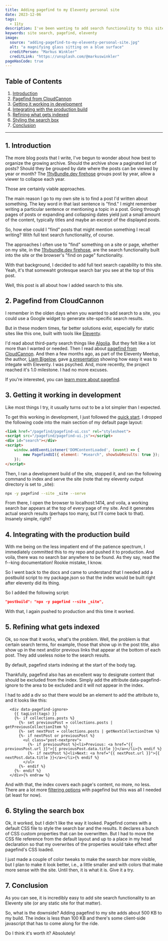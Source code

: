 ```yaml
---
title: Adding pagefind to my Eleventy personal site
date: 2023-12-06
tags:
  - 11ty
description: I've been wanting to add search functionality to this site for a while. Pagefind made it simple.
keywords: site search, pagefind, eleventy
image:
  source: "adding-pagefind-to-my-eleventy-personal-site.jpg"
  alt: "a magnifying glass sitting on a blue surface"
  creditPerson: "Markus Winkler"
  creditLink: "https://unsplash.com/@markuswinkler"
pageHasCode: true
---
```


## Table of Contents

<div class='toc'>

1. [Introduction](#section1)
2. [Pagefind from CloudCannon](#section2)
3. [Getting it working in development](#section3)
4. [Integrating with the production build](#section4)
5. [Refining what gets indexed](#section5)
6. [Styling the search box](#section6)
6. [Conclusion](#section6)

</div>

---

<section id='section1'></section>

## 1. Introduction

The more blog posts that I write, I've begun to wonder about how best to organize the growing archive. Should the archive show a paginated list of posts? Should they be grouped by date where the posts can be viewed by year or month? The [11tyBundle.dev firehose](https://11tybundle.dev/firehose/) groups post by year, allow a viewer to collapse each year.

Those are certainly viable approaches.

The main reason I go to my own site is to find a post I'd written about something. The key word in that last sentence is "find." I might remember writing a particular sentence or mentioning a topic in a post. Going through pages of posts or expanding and collapsing dates yield just a small amount of the content, typically titles and maybe an excerpt of the displayed posts.

So, how else could I "find" posts that might mention something I recall writing? With full text search functionality, of course.

The approaches I often use to "find" something on a site or page, whether on my site, in the [11tybundle.dev firehose](https://11tybundle.dev/firehose/), are the search functionality built into the site or the browser's "find on page" functionality.

With that background, I decided to add full text search capability to this site. Yeah, it's that somewaht grotesque search bar you see at the top of this post.

Well, this post is all about how I added search to this site.

<section id='section2'></section>

## 2. Pagefind from CloudCannon

I remember in the olden days when you wanted to add search to a site, you could use a Google widget to generate site-specific search results.

But in these modern times, far better solutions exist, especially for static sites like this one, built with tools like [Eleventy](https://www.11ty.dev/).

I'd read about third-party search things like [Algolia](https://www.algolia.com/). But they felt like a lot more than I wanted or needed. Then I read about [pagefind from CloudCannon](https://cloudcannon.com/blog/introducing-pagefind/). And then a few months ago, as part of the Eleventy Meetup, the author, [Liam Bigelow](@bglw@fosstodon.org), gave [a presentation](https://www.youtube.com/watch?v=_4WsZeXMOKQ) showing how easy it was to integate with Eleventy. I was psyched. And, more recently, the project reached it's 1.0 milestone. I had no more excuses.

If you're interested, you can [learn more about pagefind](https://pagefind.app/).

<section id='section3'></section>

## 3. Getting it working in development

Like most things I try, it usually turns out to be a lot simpler than I expected.

To get this working in development, I just followed the [quick start](https://pagefind.app/docs/). I dropped the following code into the main section of my default page layout:

```html
<link href="/pagefind/pagefind-ui.css" rel="stylesheet">
<script src="/pagefind/pagefind-ui.js"></script>
<div id="search"></div>
<script>
    window.addEventListener('DOMContentLoaded', (event) => {
        new PagefindUI({ element: "#search", showSubResults: true });
    });
</script>
```

Then, I ran a development build of the site, stopped it, and ran the following command to index and serve the site (note that my eleventy output directory is set to _site):

```bash
npx -y pagefind --site _site --serve
```

From there, I open the browser to localhost:1414, and voila, a working search bar appears at the top of every page of my site. And it generates actual search results (perhaps too many, but I'll come back to that). Insanely simple, right?

<section id='section4'></section>

## 4. Integrating with the production build

With me being on the less impatient end of the patience spectrum, I immediately committed this to my repo and pushed it to production. And voila, there was no search bar anywhere to be found. As they say, read the f--king documentation! Rookie mistake, I know.

So I went back to the docs and came to understand that I needed add a postbuild script to my package.json so that the index would be built right after eleventy did its thing. 

So I added the following script:

```json
"postbuild": "npx -y pagefind --site _site",
```

With that, I again pushed to production and this time it worked.

<section id='section5'></section>

## 5. Refining what gets indexed

Ok, so now that it works, what's the problem. Well, the problem is that certain search terms, for example, those that show up in the post title, also show up in the next and/or previous links that appear at the bottom of each post. They add useless noise to the search results.

By default, pagefind starts indexing at the start of the body tag.

Thankfully, pagefind also has an excellent way to designate content that should be excluded from the index. Simply add the attribute data-pagefind-ignore to the area to be excluded and it will not appear in the index.

I had to add a div so that there would be an element to add the attribute to, and it looks like this:

```jinja2{% raw %}
  <div data-pagefind-ignore>
    {{ tagList(tags) }}
    {%- if collections.posts %}
      {%- set previousPost = collections.posts | getPreviousCollectionItem %}
      {%- set nextPost = collections.posts | getNextCollectionItem %}
      {%- if nextPost or previousPost %}
        <ul class="post-nextprev">
          {%- if previousPost %}<li>Previous: <a href="{{ previousPost.url }}">{{ previousPost.data.title }}</a></li>{% endif %}
          {%- if nextPost %}<li>Next: <a href="{{ nextPost.url }}">{{ nextPost.data.title }}</a></li>{% endif %}
        </ul>
      {%- endif %}
    {%- endif %}
  </div>{% endraw %}
```

And with that, the index covers each page's content, no more, no less. There are a lot more [filtering options](https://pagefind.app/docs/filtering/) with pagefind but this was all I needed (at least for now).

<section id='section6'></section>

## 6. Styling the search box

Ok, it worked, but I didn't like the way it looked. Pagefind comes with a default CSS file to style the search bar and the results. It declares a bunch of CSS custom properties that can be overwritten. But I had to move the CSS file reference from the default layout and up to a place in my head declaration so that my overwrites of the properties would take effect after pagefind's CSS loaded.

I just made a couple of color tweaks to make the search bar more visible, but I plan to make it look better, i.e., a little smaller and with colors that make more sense with the site. Until then, it is what it is. Give it a try.

<section id='section7'></section>

## 7. Conclusion

As you can see, it is incredibly easy to add site search functionality to an Eleventy site (or any static site for that matter).

So, what is the downside? Adding pagefind to my site adds about 500 KB to my build. The index is less than 100 KB and there's some client-side javascript that has to come along for the ride.

Do I think it's worth it? Absolutely!
